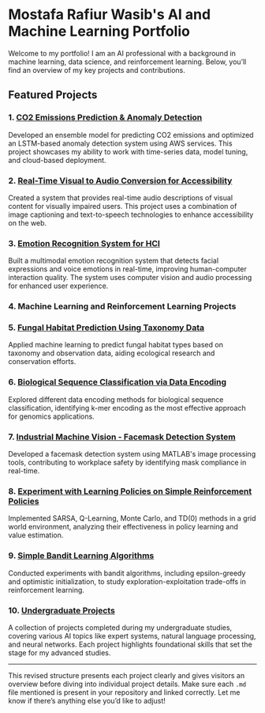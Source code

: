 # Mostafa Rafiur Wasib's AI and Machine Learning Portfolio

Welcome to my portfolio! I am an AI professional with a background in machine learning, data science, and reinforcement learning. Below, you’ll find an overview of my key projects and contributions.

## Featured Projects

### 1. [CO2 Emissions Prediction & Anomaly Detection](CO2_Emissions.md)
Developed an ensemble model for predicting CO2 emissions and optimized an LSTM-based anomaly detection system using AWS services. This project showcases my ability to work with time-series data, model tuning, and cloud-based deployment.

### 2. [Real-Time Visual to Audio Conversion for Accessibility](Visual_to_Audio.md)
Created a system that provides real-time audio descriptions of visual content for visually impaired users. This project uses a combination of image captioning and text-to-speech technologies to enhance accessibility on the web.

### 3. [Emotion Recognition System for HCI](Emotion_Recognition.md)
Built a multimodal emotion recognition system that detects facial expressions and voice emotions in real-time, improving human-computer interaction quality. The system uses computer vision and audio processing for enhanced user experience.

### 4. Machine Learning and Reinforcement Learning Projects

### 5. [Fungal Habitat Prediction Using Taxonomy Data](Fungal_Habitat_Prediction.md)
Applied machine learning to predict fungal habitat types based on taxonomy and observation data, aiding ecological research and conservation efforts.

### 6. [Biological Sequence Classification via Data Encoding](Biological_Sequence_Classification.md)
Explored different data encoding methods for biological sequence classification, identifying k-mer encoding as the most effective approach for genomics applications.

### 7.  [Industrial Machine Vision - Facemask Detection System](Facemask_Detection.md)
Developed a facemask detection system using MATLAB's image processing tools, contributing to workplace safety by identifying mask compliance in real-time.

### 8. [Experiment with Learning Policies on Simple Reinforcement Policies](Reinforcement_Policies.md)
Implemented SARSA, Q-Learning, Monte Carlo, and TD(0) methods in a grid world environment, analyzing their effectiveness in policy learning and value estimation.

### 9. [Simple Bandit Learning Algorithms](Simple_Bandit_Algorithms.md)
Conducted experiments with bandit algorithms, including epsilon-greedy and optimistic initialization, to study exploration-exploitation trade-offs in reinforcement learning.

### 10. [Undergraduate Projects](Undergrad_Projects.md)
A collection of projects completed during my undergraduate studies, covering various AI topics like expert systems, natural language processing, and neural networks. Each project highlights foundational skills that set the stage for my advanced studies.

---

This revised structure presents each project clearly and gives visitors an overview before diving into individual project details. Make sure each `.md` file mentioned is present in your repository and linked correctly. Let me know if there’s anything else you’d like to adjust!
